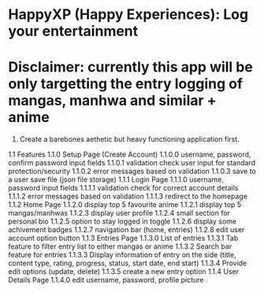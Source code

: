 # HappyXP (Happy Experiences): Log your entertainment
# Disclaimer: currently this app will be only targetting the entry logging of mangas, manhwa and similar + anime


1. Create a barebones aethetic but heavy functioning application first.

1.1 Features
    1.1.0 Setup Page (Create Account)
        1.1.0.0 username, password, confirm password input fields
        1.1.0.1 validation check user input for standard protection/security
        1.1.0.2 error messages based on validation
        1.1.0.3 save to a user save file (json file storage)
    1.1.1 Login Page
        1.1.1.0 username, password input fields
        1.1.1.1 validation check for correct account details
        1.1.1.2 error messages based on validation
        1.1.1.3 redirect to the homepage
    1.1.2 Home Page
        1.1.2.0 display top 5 favourite anime
        1.1.2.1 display top 5 mangas/manhwas
        1.1.2.3 display user profile
        1.1.2.4 small section for personal bio
        1.1.2.5 option to stay logged in toggle 
        1.1.2.6 display some achivement badges
        1.1.2.7 navigation bar (home, entries)
        1.1.2.8 edit user account option button
    1.1.3 Entries Page
        1.1.3.0 List of entries
        1.1.3.1 Tab feature to filter entry list to either mangas or anime
        1.1.3.2 Search bar feature for entries
        1.1.3.3 Display information of entry on the side (title, content type, rating, progress, status, start date, end start)
        1.1.3.4 Provide edit options (update, delete)
        1.1.3.5 create a new entry option
    1.1.4 User Details Page
        1.1.4.0 edit username, password, profile picture
        